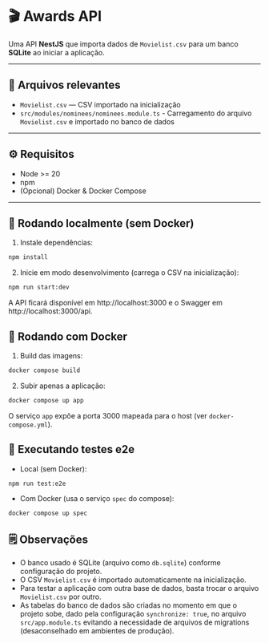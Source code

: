# 🎬 Awards API

Uma API **NestJS** que importa dados de `Movielist.csv` para um banco **SQLite** ao iniciar a aplicação.

---

## 📂 Arquivos relevantes

- `Movielist.csv` — CSV importado na inicialização
- `src/modules/nominees/nominees.module.ts` - Carregamento do arquivo `Movielist.csv` e importado no banco de dados

---

## ⚙️ Requisitos

- Node >= 20
- npm
- (Opcional) Docker & Docker Compose

---

## 🚀 Rodando localmente (sem Docker)

1. Instale dependências:

```bash
npm install
```

2. Inicie em modo desenvolvimento (carrega o CSV na inicialização):

```bash
npm run start:dev
```

A API ficará disponível em http://localhost:3000 e o Swagger em http://localhost:3000/api.

## 🐋 Rodando com Docker

1. Build das imagens:

```bash
docker compose build
```

2. Subir apenas a aplicação:

```bash
docker compose up app
```

O serviço `app` expõe a porta 3000 mapeada para o host (ver `docker-compose.yml`).

## 🧪 Executando testes e2e

- Local (sem Docker):

```bash
npm run test:e2e
```

- Com Docker (usa o serviço `spec` do compose):

```bash
docker compose up spec
```

## 🗒️ Observações

- O banco usado é SQLite (arquivo como `db.sqlite`) conforme configuração do projeto.
- O CSV `Movielist.csv` é importado automaticamente na inicialização.
- Para testar a aplicação com outra base de dados, basta trocar o arquivo `Movielist.csv` por outro.
- As tabelas do banco de dados são criadas no momento em que o projeto sobe, dado pela configuração `synchronize: true`, no arquivo `src/app.module.ts` evitando a necessidade de arquivos de migrations (desaconselhado em ambientes de produção).
